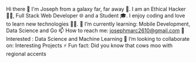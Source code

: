 Hi there 👋
I'm Joseph from a galaxy far, far away 🌌. I am an Ethical Hacker 🐱‍💻, Full Stack Web Developer 🌐 and a Student 🎓. I enjoy coding and love to learn new technologies 👨‍💻.
🌱 I’m currently learning: Mobile Development, Data Science and Go
📫 How to reach me: josephmarc2610@gmail.com
👀 Interested : Data Science and Machine Learning
👯 I’m looking to collaborate on: Interesting Projects
⚡ Fun fact: Did you know that cows moo with regional accents


<!---
southsayer/southsayer is a ✨ special ✨ repository because its `README.md` (this file) appears on your GitHub profile.
You can click the Preview link to take a look at your changes.
--->
